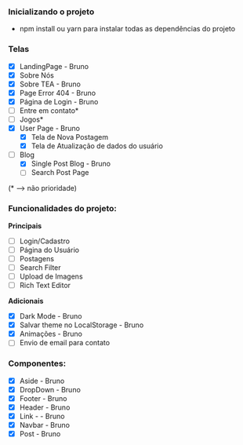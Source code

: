 ### Inicializando o projeto

- npm install ou yarn para instalar todas as dependências do projeto

### Telas

- [x] LandingPage - Bruno
- [x] Sobre Nós
- [x] Sobre TEA - Bruno
- [x] Page Error 404 - Bruno
- [x] Página de Login - Bruno
- [ ] Entre em contato\*
- [ ] Jogos\*
- [x] User Page - Bruno
  - [x] Tela de Nova Postagem
  - [x] Tela de Atualização de dados do usuário
- [ ] Blog
  - [x] Single Post Blog - Bruno
  - [ ] Search Post Page

(\* --> não prioridade)

### Funcionalidades do projeto:

**Principais**

- [ ] Login/Cadastro
- [ ] Página do Usuário
- [ ] Postagens
- [ ] Search Filter
- [ ] Upload de Imagens
- [ ] Rich Text Editor

**Adicionais**

- [x] Dark Mode - Bruno
- [x] Salvar theme no LocalStorage - Bruno
- [x] Animações - Bruno
- [ ] Envio de email para contato

### Componentes:

- [x] Aside - Bruno
- [x] DropDown - Bruno
- [x] Footer - Bruno
- [x] Header - Bruno
- [x] Link - - Bruno
- [x] Navbar - Bruno
- [x] Post - Bruno
